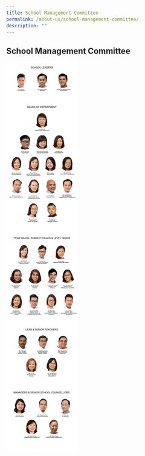```yaml
---
title: School Management Committee
permalink: /about-us/school-management-committee/
description: ""
---
```

## School Management Committee

![School Management Committee](/images/Aboutus/smc-fullsmc23may.jpg)